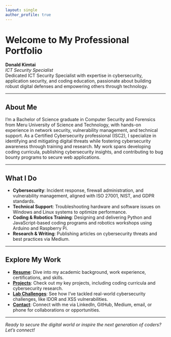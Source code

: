 ```yaml
---
layout: single
author_profile: true
---
```


# Welcome to My Professional Portfolio

**Donald Kimtai**  
*ICT Security Specialist*  
Dedicated ICT Security Specialist with expertise in cybersecurity, application security, and coding education, passionate about building robust digital defenses and empowering others through technology.

---

## About Me

I’m a Bachelor of Science graduate in Computer Security and Forensics from Meru University of Science and Technology, with hands-on experience in network security, vulnerability management, and technical support. As a Certified Cybersecurity professional (ISC2), I specialize in identifying and mitigating digital threats while fostering cybersecurity awareness through training and research. My work spans developing coding curricula, publishing cybersecurity insights, and contributing to bug bounty programs to secure web applications.

---

## What I Do

- **Cybersecurity**: Incident response, firewall administration, and vulnerability management, aligned with ISO 27001, NIST, and GDPR standards.
- **Technical Support**: Troubleshooting hardware and software issues on Windows and Linux systems to optimize performance.
- **Coding & Robotics Training**: Designing and delivering Python and JavaScript-based coding programs and robotics workshops using Arduino and Raspberry Pi.
- **Research & Writing**: Publishing articles on cybersecurity threats and best practices via Medium.

---

## Explore My Work

- **[Resume](#resume)**: Dive into my academic background, work experience, certifications, and skills.
- **[Projects](#projects)**: Check out my key projects, including coding curricula and cybersecurity research.
- **[Lab Challenges](#labs)**: See how I’ve tackled real-world cybersecurity challenges, like IDOR and XSS vulnerabilities.
- **[Contact](#contact)**: Connect with me via LinkedIn, GitHub, Medium, email, or phone for collaborations or opportunities.

---

*Ready to secure the digital world or inspire the next generation of coders? Let’s connect!*
